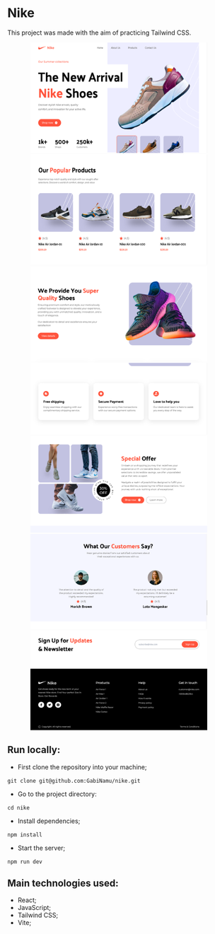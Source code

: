 # Nike
This project was made with the aim of practicing Tailwind CSS.

<div align="center" display="inline">
<img src="./src/assets/img-github/hero.png" alt="logo" width="400px" height="250px">
<img src="./src/assets/img-github/popularProducts.png" alt="create" width="400px" height="250px">
<img src="./src/assets/img-github/superQuality.png" alt="cards" width="400px" heigth="450px">
<img src="./src/assets/img-github/services.png" alt="game" width="400px" heigth="450px">
<img src="./src/assets/img-github/specialOffer.png" alt="game" width="400px" heigth="450px">
<img src="./src/assets/img-github/customers.png" alt="game" width="400px" heigth="450px">
<img src="./src/assets/img-github/footer.png" alt="game" width="400px" heigth="450px">
</div>

## Run locally:
- First clone the repository into your machine;

```
git clone git@github.com:GabiNamu/nike.git
```

- Go to the project directory:
```
cd nike
```
 
- Install dependencies;

```
npm install
```
- Start the server;
```
npm run dev
```

## Main technologies used:
- React;
- JavaScript;
- Tailwind CSS;
- Vite;
